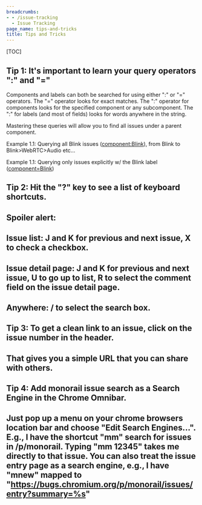 ```yaml
---
breadcrumbs:
- - /issue-tracking
  - Issue Tracking
page_name: tips-and-tricks
title: Tips and Tricks
---
```


[TOC]

## Tip 1: It's important to learn your query operators ":" and "="

Components and labels can both be searched for using either ":" or "="
operators. The "=" operator looks for exact matches. The ":" operator for
components looks for the specified component or any subcomponent. The ":" for
labels (and most of fields) looks for words anywhere in the string.

Mastering these queries will allow you to find all issues under a parent
component.

Example 1.1: Querying all Blink issues
([component:Blink](https://bugs.chromium.org/p/chromium/issues/list?can=2&q=component%3ABlink)),
from Blink to Blink&gt;WebRTC&gt;Audio etc...

Example 1.1: Querying only issues explicitly w/ the Blink label
([component=Blink](https://bugs.chromium.org/p/chromium/issues/list?can=2&q=component%3DBlink))

## Tip 2: Hit the "?" key to see a list of keyboard shortcuts.

## Spoiler alert:
## Issue list: J and K for previous and next issue, X to check a checkbox.
## Issue detail page: J and K for previous and next issue, U to go up to list, R to select the comment field on the issue detail page.
## Anywhere: / to select the search box.

## Tip 3: To get a clean link to an issue, click on the issue number in the header.

## That gives you a simple URL that you can share with others.

## Tip 4: Add monorail issue search as a Search Engine in the Chrome Omnibar.

## Just pop up a menu on your chrome browsers location bar and choose "Edit Search Engines...". E.g., I have the shortcut "mm" search for issues in /p/monorail. Typing "mm 12345" takes me directly to that issue. You can also treat the issue entry page as a search engine, e.g., I have "mnew" mapped to "https://bugs.chromium.org/p/monorail/issues/entry?summary=%s"